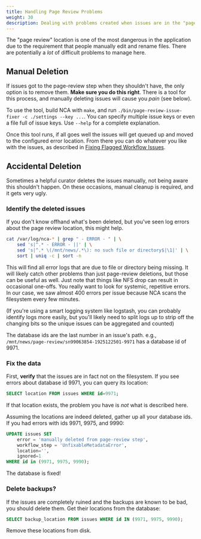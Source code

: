 ```yaml
---
title: Handling Page Review Problems
weight: 30
description: Dealing with problems created when issues are in the "page review" area of NCA
---
```


The "page review" location is one of the most dangerous in the application due
to the requirement that people manually edit and rename files.  There are
potentially a *lot* of difficult problems to manage here.

## Manual Deletion

If issues got to the page-review step when they shouldn't have, the only option
is to remove them.  **Make sure you do this right**.  There is a tool for this
process, and manually deleting issues will cause you *pain* (see below).

To use the tool, build NCA with `make`, and run `./bin/page-review-issue-fixer
-c ./settings --key ...`.  You can specify multiple issue keys or even a file
full of issue keys.  Use `--help` for a complete explanation.

Once this tool runs, if all goes well the issues will get queued up and moved
to the configured error location.  From there you can do whatever you like with
the issues, as described in
[Fixing Flagged Workflow Issues](/workflow/fixing-flagged-workflow-issues).

## Accidental Deletion

Sometimes a helpful curator deletes the issues manually, not being aware this
shouldn't happen.  On these occasions, manual cleanup is required, and it gets
very ugly.

### Identify the deleted issues

If you don't know offhand what's been deleted, but you've seen log errors about
the page review location, this might help.

```bash
cat /var/log/nca-* | grep " - ERROR - " | \
    sed 's|^.* - ERROR - ||' | \
    sed 's|^.* \(/mnt/news/.*\): no such file or directory$|\1|' | \
    sort | uniq -c | sort -n
```

This will find all error logs that are due to file or directory being missing.
It will likely catch other problems than just page-review deletions, but those
can be useful as well.  Just note that things like NFS drop can result in
occasional one-offs.  You really want to look for systemic, repetitive errors.
In our case, we saw almost 400 errors per issue because NCA scans the
filesystem every few minutes.

(If you're using a smart logging system like logstash, you can probably
identify logs more easily, but you'll likely need to split logs up to strip off
the changing bits so the unique issues can be aggregated and counted)

The database ids are the last number in an issue's path.  e.g.,
`/mnt/news/page-review/sn99063854-1925122501-9971` has a database id of 9971.

### Fix the data

First, **verify** that the issues are in fact not on the filesystem.  If you
see errors about database id 9971, you can query its location:

```sql
SELECT location FROM issues WHERE id=9971;
```

If that location exists, the problem you have is *not* what is described here.

Assuming the locations are indeed deleted, gather up all your database ids.  If
you had errors with ids 9971, 9975, and 9990:

```sql
UPDATE issues SET
    error = 'manually deleted from page-review step',
    workflow_step = 'UnfixableMetadataError',
    location='',
    ignored=1
WHERE id in (9971, 9975, 9990);
```

The database is fixed!

### Delete backups?

If the issues are completely ruined and the backups are known to be bad, you
should delete them.  Get their locations from the database:

```sql
SELECT backup_location FROM issues WHERE id IN (9971, 9975, 9990);
```

Remove these locations from disk.
